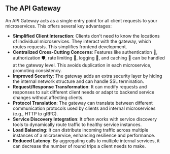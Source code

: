 ## The API Gateway

An API Gateway acts as a single entry point for all client requests to your microservices. This offers several key advantages:

- **Simplified Client Interaction**: Clients don't need to know the locations of individual microservices. They interact with the gateway, which routes requests. This simplifies frontend development.
- **Centralized Cross-Cutting Concerns**: Features like authentication 🔑, authorization 🛡️, rate limiting 🚦, logging 📜, and caching 💾 can be handled at the gateway level. This avoids duplication in each microservice, promoting consistency.
- **Improved Security**: The gateway adds an extra security layer by hiding the internal network structure and can handle SSL termination.
- **Request/Response Transformation**: It can modify requests and responses to suit different client needs or adapt to backend service changes without affecting clients.
- **Protocol Translation**: The gateway can translate between different communication protocols used by clients and internal microservices (e.g., HTTP to gRPC).
- **Service Discovery Integration**: It often works with service discovery tools to dynamically route traffic to healthy service instances.
- **Load Balancing**: It can distribute incoming traffic across multiple instances of a microservice, enhancing resilience and performance.
- **Reduced Latency**: By aggregating calls to multiple internal services, it can decrease the number of round trips a client needs to make.